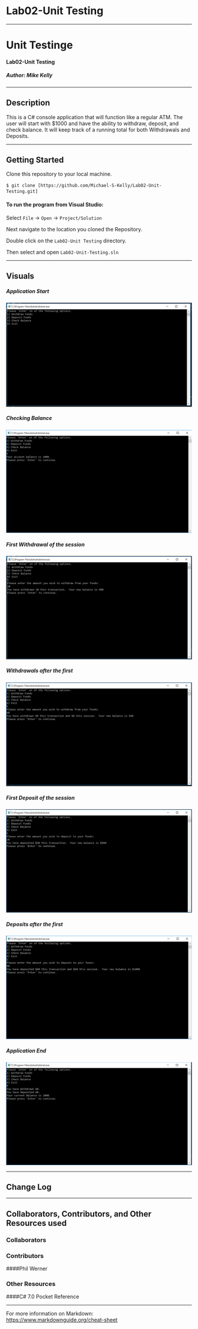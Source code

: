 # Lab02-Unit Testing

------------------------------

# Unit Testinge
#### Lab02-Unit Testing
##### *Author: Mike Kelly*

------------------------------

## Description
This is a C# console application that will function like a regular ATM.  The user will start with $1000 and have the ability to withdraw, deposit, and check balance.  It will keep track of a running total for both Withdrawals and Deposits.

------------------------------

## Getting Started
Clone this repository to your local machine.
```
$ git clone [https://github.com/Michael-S-Kelly/Lab02-Unit-Testing.git]
```
#### To run the program from Visual Studio:
Select ```File``` -> ```Open``` -> ```Project/Solution```

Next navigate to the location you cloned the Repository.

Double click on the ```Lab02-Unit Testing``` directory.

Then select and open ```Lab02-Unit-Testing.sln```

------------------------------

## Visuals


##### Application Start
![Image 1](Assets/Begin.PNG)
##### Checking Balance
![Image 2](Assets/CheckBal.PNG)
##### First Withdrawal of the session
![Image 3](Assets/FirstWith.PNG)
##### Withdrawals after the first
![Image 4](Assets/AfterWith.PNG)
##### First Deposit of the session
![Image 5](Assets/firstDep.PNG)
##### Deposits after the first
![Image 6](Assets/AfterDep.PNG)
##### Application End
![Image 6](Assets/end.PNG)

------------------------------

## Change Log




------------------------------
## Collaborators, Contributors, and Other Resources used

### Collaborators

### Contributors
####Phil Werner


### Other Resources
####C# 7.0 Pocket Reference

------------------------------
For more information on Markdown: https://www.markdownguide.org/cheat-sheet